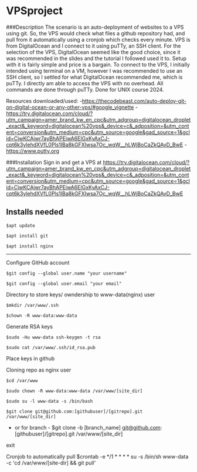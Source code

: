 # VPSproject

###Description
The scenario is an auto-deployment of websites to a VPS using git. So, the VPS would check
what files a github repository had, and pull from it automatically using a cronjob which checks every minute. 
VPS is from DigitalOcean and I connect to it using puTTy, an SSH client. For the selection of the VPS,
DigitalOcean seemed like the good choice, since it was recommended in the slides and 
the tutorial I followed used it to. Setup with it is fairly simple and price is a bargain.
To connect to the VPS, I initially intended using terminal on a VM, however I was 
recommended to use an SSH client, so I settled for what DigitalOcean recommended me,
which is puTTy. I directly am able to access the VPS with no overhead. All commands are done through puTTy. Done for UNIX course 2024.

Resources downloaded/used: 
 -https://thecodebeast.com/auto-deploy-git-on-digital-ocean-or-any-other-vps/#google_vignette
 -https://try.digitalocean.com/cloud/?utm_campaign=amer_brand_kw_en_cpc&utm_adgroup=digitalocean_droplet_exact&_keyword=digitalocean%20vps&_device=c&_adposition=&utm_content=conversion&utm_medium=cpc&utm_source=google&gad_source=1&gclid=CjwKCAjwr7ayBhAPEiwA6EIGxKyAxCJ-cpt6k3ylehdXVfL0Pls1IBa8kGFXIwsa7Oc_wqW__hLWjBoCaZkQAvD_BwE
 -https://www.putty.org
 



###Installation
Sign in and get a VPS at 
https://try.digitalocean.com/cloud/?utm_campaign=amer_brand_kw_en_cpc&utm_adgroup=digitalocean_droplet_exact&_keyword=digitalocean%20vps&_device=c&_adposition=&utm_content=conversion&utm_medium=cpc&utm_source=google&gad_source=1&gclid=CjwKCAjwr7ayBhAPEiwA6EIGxKyAxCJ-cpt6k3ylehdXVfL0Pls1IBa8kGFXIwsa7Oc_wqW__hLWjBoCaZkQAvD_BwE


Installs needed
-------------
	$apt update
	
	$apt install git
	
	$apt install nginx
--------------	
Configure GitHub account

	$git config --global user.name "your username" 
	
	$git config --global user.email "your email"

Directory to store keys/ owndership to www-data(nginx) user

	$mkdir /var/www/.ssh
	
	$chown -R www-data:www-data

Generate RSA keys

	$sudo -Hu www-data ssh-keygen -t rsa
	
	$sudo cat /var/www/.ssh/id_rsa.pub 

Place keys in github

Cloning repo as nginx user

	$cd /var/www

	$sudo chown -R www-data:www-data /var/www/[site_dir]

	$sudo su -l www-data -s /bin/bash

	$git clone git@github.com:[githubuser]/[gitrepo].git /var/www/[site_dir]
- or for branch -
	$git clone -b [branch_name] git@github.com:[githubuser]/[gitrepo].git /var/www/[site_dir]

exit

Cronjob to automatically pull
	$crontab -e
	*/1 * * * * su -s /bin/sh www-data -c 'cd /var/www/[site-dir] && git pull'




